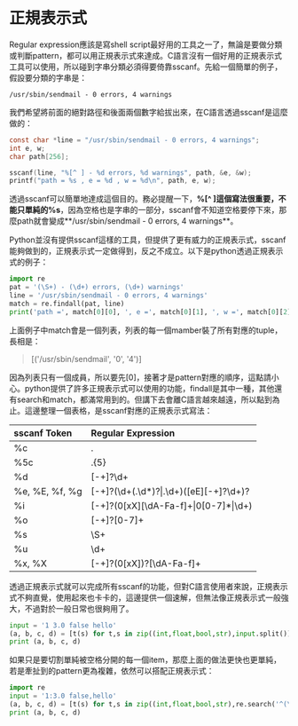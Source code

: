 # 正規表示式

Regular expression應該是寫shell script最好用的工具之一了，無論是要做分類或判斷pattern，都可以用正規表示式來達成。C語言沒有一個好用的正規表示式工具可以使用，所以碰到字串分類必須得要倚靠sscanf。先給一個簡單的例子，假設要分類的字串是：

```
/usr/sbin/sendmail - 0 errors, 4 warnings
```

我們希望將前面的絕對路徑和後面兩個數字給拔出來，在C語言透過sscanf是這麼做的：

```c
const char *line = "/usr/sbin/sendmail - 0 errors, 4 warnings";
int e, w;
char path[256];

sscanf(line, "%[^ ] - %d errors, %d warnings", path, &e, &w);
printf("path = %s , e = %d , w = %d\n", path, e, w);
```

透過sscanf可以簡單地達成這個目的。務必提醒一下，**%\[^ \]**這個寫法很重要，不能只單純的**%s**，因為空格也是字串的一部分，sscanf會不知道空格要停下來，那麼path就會變成**/usr/sbin/sendmail - 0 errors, 4 warnings**。

Python並沒有提供sscanf這樣的工具，但提供了更有威力的正規表示式，sscanf能夠做到的，正規表示式一定做得到，反之不成立。以下是python透過正規表示式的例子：

```py
import re
pat = '(\S+) - (\d+) errors, (\d+) warnings'
line = '/usr/sbin/sendmail - 0 errors, 4 warnings'
match = re.findall(pat, line)
print('path =', match[0][0], ', e =', match[0][1], ', w =', match[0][2])
```

上面例子中match會是一個列表，列表的每一個mamber裝了所有對應的tuple，長相是：

> \[\('/usr/sbin/sendmail', '0', '4'\)\]

因為列表只有一個成員，所以要先\[0\]，接著才是pattern對應的順序，這點請小心。python提供了許多正規表示式可以使用的功能，findall是其中一種，其他還有search和match，都滿常用到的。但講下去會離C語言越來越遠，所以點到為止。這邊整理一個表格，是sscanf對應的正規表示式寫法：

| sscanf Token | Regular Expression |
| :--- | :--- |
| %c | . |
| %5c | .{5} |
| %d | \[-+\]?\d+ |
| %e, %E, %f, %g | \[-+\]?\(\d+\(\.\d\*\)?\|\.\d+\)\(\[eE\]\[-+\]?\d+\)? |
| %i | \[-+\]?\(0\[xX\]\[\dA-Fa-f\]+\|0\[0-7\]\*\|\d+\) |
| %o | \[-+\]?\[0-7\]+ |
| %s | \S+ |
| %u | \d+ |
| %x, %X | \[-+\]?\(0\[xX\]\)?\[\dA-Fa-f\]+ |



透過正規表示式就可以完成所有sscanf的功能，但對C語言使用者來說，正規表示式不夠直覺，使用起來也卡卡的，這邊提供一個速解，但無法像正規表示式一般強大，不過對於一般日常也很夠用了。

```py
input = '1 3.0 false hello'
(a, b, c, d) = [t(s) for t,s in zip((int,float,bool,str),input.split())]
print (a, b, c, d)
```

如果只是要切割單純被空格分開的每一個item，那麼上面的做法更快也更單純，若是牽扯到的pattern更為複雜，依然可以搭配正規表示式：

```py
import re
input = '1:3.0 false,hello'
(a, b, c, d) = [t(s) for t,s in zip((int,float,bool,str),re.search('^(\d+):([\d.]+) (\w+),(\w+)$',input).groups())]
print (a, b, c, d)
```



